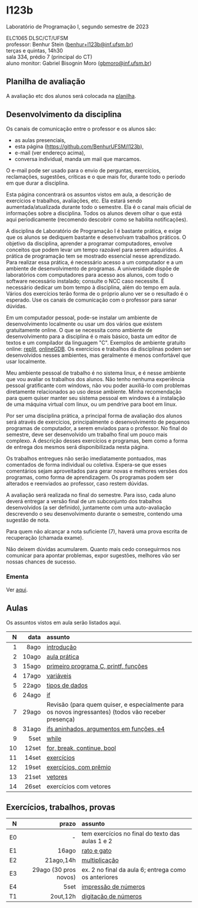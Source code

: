 # l123b
Laboratório de Programação I, segundo semestre de 2023

ELC1065 DLSC/CT/UFSM\
professor: Benhur Stein 
([benhur+l123b@inf.ufsm.br](mailto:benhur%2bl123b@inf.ufsm.br))\
terças e quintas, 14h30\
sala 334, prédio 7 (principal do CT)\
aluno monitor: Gabriel Bisognin Moro ([gbmoro@inf.ufsm.br](mailto:gbmoro@inf.ufsm.br))

## Planilha de avaliação

A avaliação etc dos alunos será colocada na [planilha](https://docs.google.com/spreadsheets/d/19klCrQyGFX9sVlwNINaQz8MRO1kquNxufTVIpa0xCv0/edit?usp=sharing).

## Desenvolvimento da disciplina

Os canais de comunicação entre o professor e os alunos são:
- as aulas presenciais,
- esta página (<https://github.com/BenhurUFSM/l123b>),
- e-mail (ver endereço acima),
- conversa individual, manda um mail que marcamos.

O e-mail pode ser usado para o envio de perguntas, exercícios, reclamações, sugestões, críticas e o que mais for, durante todo o período em que durar a disciplina.

Esta página concentrará os assuntos vistos em aula, a descrição de exercícios e trabalhos, avaliações, etc. Ela estará sendo aumentada/atualizada durante todo o semestre. Ela é o canal mais oficial de informações sobre a disciplina. Todos os alunos devem olhar o que está aqui periodicamente (recomendo descobrir como se habilita notificações).

A disciplina de Laboratório de Programação I é bastante prática, e exige que os alunos se dediquem bastante e desenvolvam trabalhos práticos.
O objetivo da disciplina, aprender a programar computadores, envolve conceitos que podem levar um tempo razoável para serem adquiridos.
A prática de programação tem se mostrado essencial nesse aprendizado.
Para realizar essa prática, é necessário acesso a um computador e a um ambiente de desenvolvimento de programas.
A universidade dispõe de laboratórios com computadores para acesso aos alunos, com todo o software necessário instalado; consulte o NCC caso necessite.
É necessário dedicar um bom tempo à disciplina, além do tempo em aula. Vários dos exercícios terão forma de o próprio aluno ver se o resultado é o esperado. 
Use os canais de comunicação com o professor para sanar dúvidas.

Em um computador pessoal, pode-se instalar um ambiente de desenvolvimento localmente ou usar um dos vários que existem gratuitamente online.
O que se necessita como ambiente de desenvolvimento para a disciplina é o mais básico, basta um editor de textos e um compilador da linguagem "C".
Exemplos de ambiente gratuito online: [replit](https://www.replit.com), [onlineGDB](https://www.onlinegdb.com).
Os exercícios e trabalhos da disciplinas podem ser desenvolvidos nesses ambientes, mas geralmente é menos confortável que usar localmente.

Meu ambiente pessoal de trabalho é no sistema linux, e é nesse ambiente que vou avaliar os trabalhos dos alunos.
Não tenho nenhuma experiência pessoal gratificante com windows, não vou poder auxiliá-lo com problemas diretamente relacionados ao uso desse ambiente.
Minha recomendação para quem quiser manter seu sistema pessoal em windows é a instalação de uma máquina virtual com linux, ou um pendrive para boot em linux.

Por ser uma disciplina prática, a principal forma de avaliação dos alunos será através de exercícios, principalmente o desenvolvimento de pequenos programas de computador, a serem enviados para o professor. No final do semestre, deve ser desenvolvido um trabalho final um pouco mais complexo.
A descrição desses exercícios e programas, bem como a forma de entrega dos mesmos será disponibilizada nesta página.

Os trabalhos entregues não serão imediatamente pontuados, mas comentados de forma individual ou coletiva.
Espera-se que esses comentários sejam aproveitados para gerar novas e melhores versões dos programas, como forma de aprendizagem. 
Os programas podem ser alterados e reenviados ao professor, caso restem dúvidas.

A avaliação será realizada no final do semestre. Para isso, cada aluno deverá entregar a versão final de um subconjunto dos trabalhos desenvolvidos (a ser definido), juntamente com uma auto-avaliação descrevendo o seu desenvolvimento durante o semestre, contendo uma sugestão de nota.

Para quem não alcançar a nota suficiente (7), haverá uma prova escrita de recuperação (chamada exame).

Não deixem dúvidas acumularem.
Quanto mais cedo conseguirmos nos comunicar para apontar problemas, expor sugestões, melhores vão ser nossas chances de sucesso.

### Ementa

Ver [aqui](https://www.ufsm.br/ementario/disciplinas/ELC1065/).

##  Aulas 

Os assuntos vistos em aula serão listados aqui.

|    N |   data | assunto
| ---: | -----: | :--------
|    1 |  8ago  | [introdução](Aulas/01.md)
|    2 |  10ago | [aula prática](Aulas/02.md)
|    3 |  15ago | [primeiro programa C, printf, funções](Aulas/03.md)
|    4 |  17ago | [variáveis](Aulas/04.md)
|    5 |  22ago | [tipos de dados](Aulas/05.md)
|    6 |  24ago | [if](Aulas/06.md)
|    7 |  29ago | Revisão (para quem quiser, e especialmente para os novos ingressantes) (todos vão receber presença)
|    8 |  31ago | [ifs aninhados, argumentos em funções, e4](Aulas/08.md)
|    9 |   5set | [while](Aulas/09.md)
|   10 |  12set | [for, break, continue, bool](Aulas/10.md)
|   11 |  14set | [exercícios](Aulas/11.md)
|   12 |  19set | [exercícios, com prêmio](Aulas/12.md)
|   13 |  21set | [vetores](Aulas/13.md)
|   14 |  26set | exercícios com vetores

## Exercícios, trabalhos, provas

|     N |    prazo | assunto
| ----: | -------: | :-----------
|    E0 | -        | tem exercícios no final do texto das aulas 1 e 2
|    E1 | 16ago    | [rato e gato](Exercicios/e1)
|    E2 | 21ago,14h | [multiplicação](Exercicios/e2)
|    E3 | 29ago (30 pros novos)   | ex. 2 no final da aula 6; entrega como os anteriores
|    E4 | 5set | [impressão de números](Exercicios/e4)
|    T1 | 2out,12h | [digitação de números](Trabalhos/t1)

